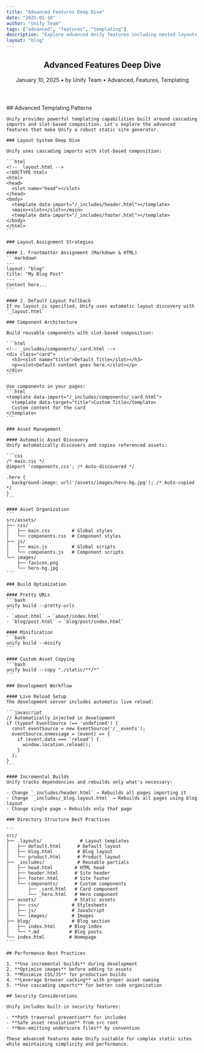 ```yaml
---
title: "Advanced Features Deep Dive"
date: "2025-01-10"
author: "Unify Team"
tags: ["advanced", "features", "templating"]
description: "Explore advanced Unify features including nested layouts, slot templating, and component architecture."
layout: "blog"
---
```


<article class="blog-post">
  <header class="blog-meta">
    <h1>Advanced Features Deep Dive</h1>
    <p>
      <time datetime="2025-01-10">January 10, 2025</time> • 
      by Unify Team • 
      <span class="tags">Advanced, Features, Templating</span>
    </p>
  </header>

  <div class="blog-content">
    ## Advanced Templating Patterns

    Unify provides powerful templating capabilities built around cascading imports and slot-based composition. Let's explore the advanced features that make Unify a robust static site generator.

    ### Layout System Deep Dive

    Unify uses cascading imports with slot-based composition:

    ```html
    <!-- _layout.html -->
    <!DOCTYPE html>
    <html>
    <head>
      <slot name="head"></slot>
    </head>
    <body>
      <template data-import="/_includes/header.html"></template>
      <main><slot></slot></main>
      <template data-import="/_includes/footer.html"></template>
    </body>
    </html>
    ```

    ### Layout Assignment Strategies

    #### 1. Frontmatter Assignment (Markdown & HTML)
    ```markdown
    ---
    layout: "blog"
    title: "My Blog Post"
    ---
    Content here...
    ```

    #### 2. Default Layout Fallback
    If no layout is specified, Unify uses automatic layout discovery with `_layout.html`

    ### Component Architecture

    Build reusable components with slot-based composition:

    ```html
    <!-- _includes/components/_card.html -->
    <div class="card">
      <h3><slot name="title">Default Title</slot></h3>
      <p><slot>Default content goes here.</slot></p>
    </div>
    ```

    Use components in your pages:
    ```html
    <template data-import="/_includes/components/_card.html">
      <template data-target="title">Custom Title</template>
      Custom content for the card
    </template>
    ```

    ### Asset Management

    #### Automatic Asset Discovery
    Unify automatically discovers and copies referenced assets:

    ```css
    /* main.css */
    @import 'components.css'; /* Auto-discovered */
    
    .hero {
      background-image: url('/assets/images/hero-bg.jpg'); /* Auto-copied */
    }
    ```

    #### Asset Organization
    ```
    src/assets/
    ├── css/
    │   ├── main.css        # Global styles
    │   └── components.css  # Component styles
    ├── js/
    │   ├── main.js         # Global scripts  
    │   └── components.js   # Component scripts
    └── images/
        ├── favicon.png
        └── hero-bg.jpg
    ```

    ### Build Optimization

    #### Pretty URLs
    ```bash
    unify build --pretty-urls
    ```
    - `about.html` → `about/index.html`
    - `blog/post.html` → `blog/post/index.html`

    #### Minification
    ```bash
    unify build --minify
    ```

    #### Custom Asset Copying
    ```bash
    unify build --copy "./static/**/*"
    ```

    ### Development Workflow

    #### Live Reload Setup
    The development server includes automatic live reload:

    ```javascript
    // Automatically injected in development
    if (typeof EventSource !== 'undefined') {
      const eventSource = new EventSource('/__events');
      eventSource.onmessage = (event) => {
        if (event.data === 'reload') {
          window.location.reload();
        }
      };
    }
    ```

    #### Incremental Builds
    Unify tracks dependencies and rebuilds only what's necessary:

    - Change `_includes/header.html` → Rebuilds all pages importing it
    - Change `_includes/_blog.layout.html` → Rebuilds all pages using blog layout
    - Change single page → Rebuilds only that page

    ### Directory Structure Best Practices

    ```
    src/
    ├── .layouts/              # Layout templates
    │   ├── default.html      # Default layout
    │   ├── blog.html         # Blog layout
    │   └── product.html      # Product layout
    ├── _includes/            # Reusable partials
    │   ├── head.html        # HTML head
    │   ├── header.html      # Site header
    │   ├── footer.html      # Site footer
    │   └── components/      # Custom components
    │       ├── _card.html   # Card component
    │       └── _hero.html   # Hero component
    ├── assets/              # Static assets
    │   ├── css/            # Stylesheets
    │   ├── js/             # JavaScript
    │   └── images/         # Images
    ├── blog/               # Blog section
    │   ├── index.html     # Blog index
    │   └── *.md           # Blog posts
    └── index.html         # Homepage
    ```

    ## Performance Best Practices

    1. **Use incremental builds** during development
    2. **Optimize images** before adding to assets
    3. **Minimize CSS/JS** for production builds
    4. **Leverage browser caching** with proper asset naming
    5. **Use cascading imports** for better code organization

    ## Security Considerations

    Unify includes built-in security features:

    - **Path traversal prevention** for includes
    - **Safe asset resolution** from src root
    - **Non-emitting underscore files** by convention

    These advanced features make Unify suitable for complex static sites while maintaining simplicity and performance.
  </div>
</article>